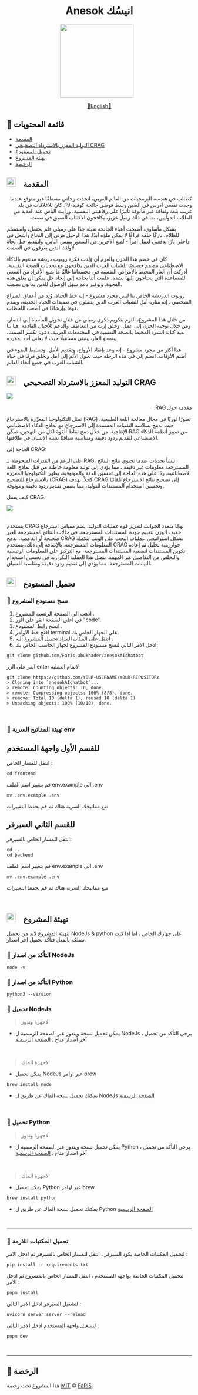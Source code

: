 
<h1 align="center">Anesok انيسُك</h1>

<div align="center">
 <img src="https://github.com/Faris-abukhader/anesokAIchatbot/assets/70070951/59ce8aae-086c-4af5-bf9c-a87a3a137dff" width="200" height="200" style="padding-right:15px"/>
</div>
                                                                                                                
<p align="center">
 <a  href="https://github.com/Faris-abukhader/anesokAIchatbot/blob/main/README_en.md"> 📔English📔</a>
</p>



## 🚩 قائمة المحتويات 

- [المقدمة](#--المقدمة)
- [التوليد المعزز بالاسترداد التصحيحي CRAG](#--التوليد-المعزز-بالاسترداد-التصحيحي-crag)
- [تحميل المستودع](#--تحميل-المستودع)
- [تهيئة المشروع](#--تهيئة-المشروع)
- [الرخصة](#-الرخصة)

## <img src="https://cdn-icons-png.flaticon.com/512/1436/1436664.png" width="25" height="25" style="padding-right:15px">  المقدمة 

<p dir="rtl" align="right">
كطالب في هندسة البرمجيات من العالم العربي، اتخذت رحلتي منعطفًا غير متوقع عندما وجدت نفسي أدرس في الصين وسط فوضى جائحة كوفيد-19. كان للاغلاقات في بلد غريب بلغة وثقافة غير مألوفة تأثيرًا على رفاهيتي النفسية، ورأيت اليأس عند العديد من الطلاب الدوليين، بما في ذلك زميل عزيز، يكافحون الاكتئاب العميق في صمت.

بشكل مأساوي، أصبحت أعباء الجائحة ثقيلة جدًا على  زميلي فلم يحتمل، واستسلم للظلام، تاركًا خلفه فراغًا لا يمكن ملؤه أبدًا. هذا الرحيل هزني إلى النخاع وأشعل في داخلي نارًا تدفعني لعمل امراً - لمنع الآخرين من الشعور بنفس اليأس، ولتقديم حبل نجاة لأولئك الذين يغرقون في الصمت.

كان في خضم هذا الحزن والعزم أن وُلِدت فكرة روبوت دردشة مدعوم بالذكاء الاصطناعي مصمم خصيصًا للشباب العرب الذين يكافحون مع تحديات الصحة النفسية. أدركت أن العار المحيط بالأمراض النفسيه في مجتمعاتنا غالبًا ما يمنع الأفراد من السعي للمساعدة التي يحتاجون إليها بشدة. علمت أننا بحاجة إلى إيجاد حل يمكن أن يغلق هذه الفجوة، وتوفير دعم سهل الوصول للذين يعانون بصمت.

روبوت الدردشة الخاص بنا ليس مجرد مشروع - إنه خط الحياة، وُلِد من أعماق الصراع الشخصي . إنه منارة أمل للشباب العرب الذين يتنقلون في تعقيدات الحياة الحديثة، ويقدم فهمًا وإرشادًا  في أصعب اللحظات.

من خلال هذا المشروع، ألتزم بتكريم ذكرى زميلي من خلال تحويل المأساة إلى انتصار، ومن خلال توجيه الحزن إلى عمل، وخلق إرث من التعاطف والدعم للأجيال القادمة. هيا بنا نعيد كتابة السرد المحيط بالصحة النفسية في المجتمعات العربية. دعونا نكسر الصمت، ونمحو العار، ونبني مستقبلًا حيث لا يعاني أحد بمفرده.

هذا أكثر من مجرد مشروع - إنه وعد بإنقاذ الأرواح، وتقديم الأمل، وتسليط الضوء في أظلم الأوقات. انضم إلي في هذه الرحلة حيث نحول الألم إلى أمل ونخلق فرقا في حياة الشباب العرب في جميع أنحاء العالم.

</p>

## <img src="https://cdn-icons-png.flaticon.com/512/814/814848.png" width="25" height="25" style="padding-right:15px">  التوليد المعزز بالاسترداد التصحيحي CRAG

<div>
<img src='https://github.com/Faris-abukhader/anesokAIchatbot/blob/main/RAG.png?raw=true'/>
</div>

<p dir="rtl" align="right">
مقدمة حول RAG:

تمثل التكنولوجيا المعزّزة بالاسترجاع (RAG) تطورًا ثوريًا في مجال معالجة اللغة الطبيعية، حيث تدمج بسلاسة التقنيات المستندة إلى الاسترجاع مع نماذج الذكاء الاصطناعي الإنتاجية. من خلال دمج نقاط القوة لكل من النهجين، تمكّن RAG من تمييز أنظمة الذكاء الاصطناعي لتقديم ردود دقيقة ومتناسبة سياقيًا تشبه الإنسان في طلاقتها. 


الحاجة إلى CRAG:

على الرغم من القدرات الملحوظة لـ RAG، تنشأ تحديات عندما تحتوي نتائج النتائج المسترجعة معلومات غير دقيقة ، مما يؤدي إلى توليد معلومة  خاطئة من قبل نماذج اللغة الاصطناعية. ردًا على هذه الحاجة إلى تحسين الدقة والموثوقية، يظهر التكنولوجيا المعززة بالاسترجاع للتصحيح (CRAG) كحلاً. يهدف CRAG إلى تصحيح نتائج الاسترجاع تلقائيًا وتحسين استخدام المستندات للتوليد، مما يضمن تقديم ردود دقيقة وموثوقة.

كيف يعمل CRAG:



<div>
<img src='https://github.com/Faris-abukhader/anesokAIchatbot/blob/main/CRAG.png?raw=true'/>
</div>
<br/>

يستخدم CRAG نهجًا متعدد الجوانب لتعزيز قوة عمليات التوليد. يضم مقياس استرجاع خفيف الوزن لتقييم جودة المستندات المسترجعة. في حالات النتائج  المسترجعة الغير صحيحة أو الغامضة، يدمج CRAG بشكل استراتيجي عمليات البحث على الويب لتكملة المعلومات المسترجعة. بالإضافة إلى ذلك، يستخدم CRAG خوارزمية تحليل ثم إعادة تكوين المستندات لتصفية المستندات المسترجعة، مع التركيز على المعلومات الرئيسية والتخلص من التفاصيل غير المهمة. يتمثل هذا العملية التكرارية في تحسين استخدام البيانات المسترجعة، مما يؤدي إلى تقديم ردود دقيقة ومناسبة للسياق.


</p>


## <img src="https://cdn-icons-png.flaticon.com/512/814/814848.png" width="25" height="25" style="padding-right:15px">  تحميل المستودع  


### 🔘 نسخ مستودع المشروع 
1. اذهب الى الصفحة الرئسية للمشروع .
2. في اعلى الصفحة انقر على الزر "code".
3. انسخ رابط المستودع .
4. افتح خط الاوامر terminal على الجهاز الخاص بك.
5. انتقل على المكان المراد تحميل المشروع اليه .
6. ادخل الامر التالي لنسخ مستودع المشروع لجهاز الحاسب الخاص بك:
```
git clone github.com/Faris-abukhader/anesokAIchatbot
```
انقر على الزر enter لاتمام العملية 
```
git clone https://github.com/YOUR-USERNAME/YOUR-REPOSITORY
> Cloning into `anesokAIchatbot`...
> remote: Counting objects: 10, done.
> remote: Compressing objects: 100% (8/8), done.
> remove: Total 10 (delta 1), reused 10 (delta 1)
> Unpacking objects: 100% (10/10), done.
```
<br/>




### 🔘 تهيئة المفاتيح السرية env 

## للقسم الأول واجهة المستخدم 

انتقل للمسار الخاص : 
```
cd frontend
```

قم بتغيير اسم الملف env.example الى .env

```
mv .env.example .env
```

ضع مفاتيحك السرية هناك ثم قم بحفظ التغييرات 


## للقسم الثاني السيرفر  

 انتقل للمسار الخاص بالسيرفر:

 ```
 cd ..
 cd backend
 ```

قم بتغيير اسم الملف env.example الى .env

```
mv .env.example .env
```

ضع مفاتيحك السرية هناك ثم قم بحفظ التغييرات 


<br/>


## <img src="https://cdn-icons-png.flaticon.com/512/814/814848.png" width="25" height="25" style="padding-right:15px">  تهيئة المشروع 

لتهيئة المشروع لابد من تحميل NodeJs & python على جهازك الخاص ، اما اذا كنت تمتلكه بالفعل فتأكد تحميل اخر اصدار.

### 🔘 التأكد من اصدار NodeJs
```
node -v
```

### 🔘 التأكد من اصدار Python
 
```
python3 --version
```

### 🔘 تحميل NodeJs


> لاجهزة وندوز
- يمكن تحميل نسخة ويندوز عبر الصفحة الرسمية ل NodeJs ، يرجى التأكد من تحميل آخر اصدار متاح .
 [الصفحة الرسمية](https://nodejs.org/en/download/)

<br/>

> لاجهزة الماك 
- يمكن تحميل NodeJs عبر اوامر brew 
```
brew install node
```
- يمكنك تحميل نسخة الماك عن طريق  ل NodeJs  [الصفحة الرسمية  ](https://nodejs.org/en/download/)
<br/>

### 🔘 تحميل Python


> لاجهزة وندوز
- يمكن تحميل نسخة ويندوز عبر الصفحة الرسمية ل Python ، يرجى التأكد من تحميل آخر اصدار متاح .
 [الصفحة الرسمية](https://www.python.org/downloads/)

<br/>

> لاجهزة الماك 
- يمكن تحميل Python عبر اوامر brew 
```
brew install python
```
- يمكنك تحميل نسخة الماك عن طريق  ل Python  [الصفحة الرسمية  ](https://www.python.org/downloads/)
<br/>

<hr/>


### 🔘 تحميل المكتبات اللازمة 

لتحميل المكتبات الخاصة بكود السيرفر ، انتقل للمسار الخاص بالسيرفر ثم ادخل الامر : 

```
pip install -r requirements.txt
```

لتحميل المكتبات الخاصة بواجهة المستخدم ، انتقل للمسار الخاص بالمشروع ثم ادخل الامر : 

```
pnpm install 
```


لتشغيل السيرفر ادخل الامر التالي :
```
uvicorn server:server --reload
```

لتشغيل واجهة المستخدم ادخل الامر التالي : 
```
pnpm dev
```

<br/>
<hr/>


## 📜 الرخصة

هذا المشروع تحت رخصة [MIT](https://github.com/Faris-abukhader/anesokAIchatbot/blob/main/LICENSE) © [FaRiS](https://github.com/Faris-abukhader).
